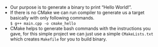- Our purpose is to generate a binary to print “Hello World!”.
- If there is no CMake we can run compiler to generate us a target basically with only following commands.<br/>
```$ g++ main.cpp -o cmake_hello```
- CMake helps to generate bash commands with the instructions you gave, for this simple project we can just use a simple `CMakeLists.txt` which creates `Makefile` for you to build binary.